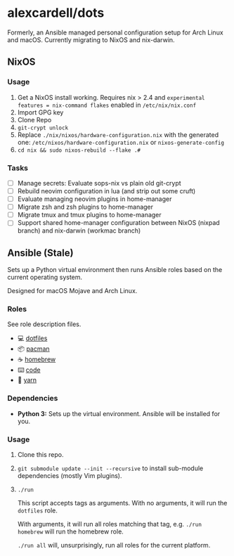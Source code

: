 # alexcardell/dots

Formerly, an Ansible managed personal configuration setup for Arch Linux and macOS. Currently migrating to NixOS and nix-darwin.

## NixOS

### Usage

1. Get a NixOS install working. Requires nix > 2.4 and `experimental features = nix-command flakes` enabled in `/etc/nix/nix.conf`
1. Import GPG key 
1. Clone Repo
1. `git-crypt unlock`
1. Replace `./nix/nixos/hardware-configuration.nix` with the generated one: `/etc/nixos/hardware-configuration.nix` or `nixos-generate-config`
1. `cd nix && sudo nixos-rebuild --flake .#`

### Tasks

- [ ] Manage secrets: Evaluate sops-nix vs plain old git-crypt
- [ ] Rebuild neovim configuration in lua (and strip out some cruft)
- [ ] Evaluate managing neovim plugins in home-manager
- [ ] Migrate zsh and zsh plugins to home-manager
- [ ] Migrate tmux and tmux plugins to home-manager
- [ ] Support shared home-manager configuration between NixOS (nixpad branch) and nix-darwin (workmac branch)

## Ansible (Stale)

Sets up a Python virtual environment then runs Ansible roles based on the
current operating system.

Designed for macOS Mojave and Arch Linux.

### Roles

See role description files.

- :computer: [dotfiles](./roles/dotfiles/description)
- :package: [pacman](./roles/pacman/description)
- :coffee: [homebrew](./roles/homebrew/description)
- :keyboard: [code](./roles/code/description)
- :link: [yarn](./roles/yarn/description)

### Dependencies

- **Python 3:** Sets up the virtual environment. Ansible will be installed for
  you.

### Usage

1. Clone this repo.

1. `git submodule update --init --recursive` to install sub-module dependencies
(mostly Vim plugins).

1. `./run`

    This script accepts tags as arguments. With no arguments, it will run the
    `dotfiles` role.

    With arguments, it will run all roles matching that tag, e.g. `./run
    homebrew` will run the homebrew role.

    `./run all` will, unsurprisingly, run all roles for the current platform.
